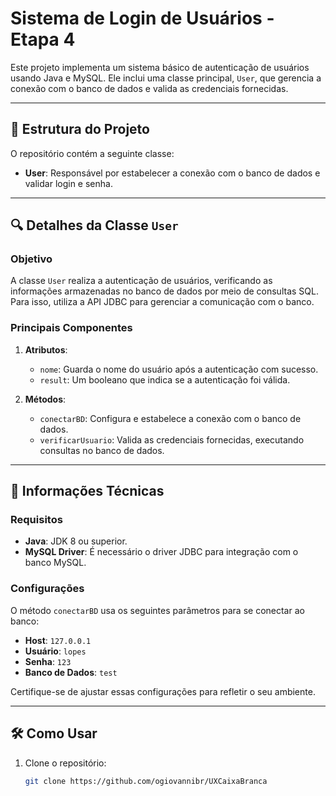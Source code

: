 # Sistema de Login de Usuários - Etapa 4

Este projeto implementa um sistema básico de autenticação de usuários usando Java e MySQL. Ele inclui uma classe principal, `User`, que gerencia a conexão com o banco de dados e valida as credenciais fornecidas.

---

## 📂 Estrutura do Projeto

O repositório contém a seguinte classe:

- **User**: Responsável por estabelecer a conexão com o banco de dados e validar login e senha.

---

## 🔍 Detalhes da Classe `User`

### Objetivo
A classe `User` realiza a autenticação de usuários, verificando as informações armazenadas no banco de dados por meio de consultas SQL. Para isso, utiliza a API JDBC para gerenciar a comunicação com o banco.

### Principais Componentes

1. **Atributos**:
   - `nome`: Guarda o nome do usuário após a autenticação com sucesso.
   - `result`: Um booleano que indica se a autenticação foi válida.

2. **Métodos**:
   - `conectarBD`: Configura e estabelece a conexão com o banco de dados.
   - `verificarUsuario`: Valida as credenciais fornecidas, executando consultas no banco de dados.

---

## 📄 Informações Técnicas

### Requisitos
- **Java**: JDK 8 ou superior.
- **MySQL Driver**: É necessário o driver JDBC para integração com o banco MySQL.

### Configurações
O método `conectarBD` usa os seguintes parâmetros para se conectar ao banco:
- **Host**: `127.0.0.1`
- **Usuário**: `lopes`
- **Senha**: `123`
- **Banco de Dados**: `test`

Certifique-se de ajustar essas configurações para refletir o seu ambiente.

---

## 🛠️ Como Usar

1. Clone o repositório:
   ```bash
   git clone https://github.com/ogiovannibr/UXCaixaBranca
